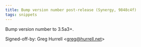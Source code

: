 ```yaml
---
title: Bump version number post-release (Synergy, 9848c4f)
tags: snippets
---
```


Bump version number to 3.5a3+.

Signed-off-by: Greg Hurrell &lt;greg@hurrell.net&gt;
